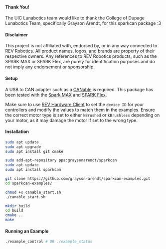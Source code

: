 #### Thank You!
The UIC Lunabotics team would like to thank the College of Dupage Lunabotics Team, specifically Grayson Arendt, for this sparkcan package :3
#### Disclaimer
This project is not affiliated with, endorsed by, or in any way connected to REV Robotics. All product names, logos, and brands are property of their respective owners. Any references to REV Robotics products, such as the SPARK MAX or SPARK Flex, are purely for identification purposes and do not imply any endorsement or sponsorship.

#### Setup
A USB to CAN adapter such as a [CANable](https://canable.io/) is required. This package has been tested with the [Spark MAX](https://www.revrobotics.com/rev-11-2158/) and [SPARK Flex](https://www.revrobotics.com/rev-11-2159/).

Make sure to use [REV Hardware Client](https://docs.revrobotics.com/rev-hardware-client/gs/install) to set the `device ID` for your controllers and modify the values to match them in the examples.  Ensure the correct motor type is set to either `kBrushed` or `kBrushless` depending on your motor, as it may damage the motor if set to the wrong type.

#### Installation
```bash
sudo apt update
sudo apt upgrade
sudo apt install git cmake

sudo add-apt-repository ppa:graysonarendt/sparkcan
sudo apt update
sudo apt install sparkcan

git clone https://github.com/grayson-arendt/sparkcan-examples.git
cd sparkcan-examples/

chmod +x canable_start.sh
./canable_start.sh

mkdir build
cd build
cmake ..
make
```

#### Running an Example

```bash
./example_control # OR ./example_status
```

